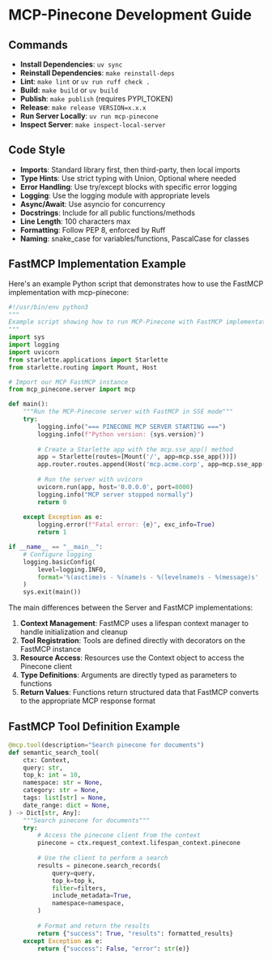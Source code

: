 # MCP-Pinecone Development Guide

## Commands
- **Install Dependencies**: `uv sync`
- **Reinstall Dependencies**: `make reinstall-deps`
- **Lint**: `make lint` or `uv run ruff check .`
- **Build**: `make build` or `uv build`
- **Publish**: `make publish` (requires PYPI_TOKEN)
- **Release**: `make release VERSION=x.x.x`
- **Run Server Locally**: `uv run mcp-pinecone`
- **Inspect Server**: `make inspect-local-server`

## Code Style
- **Imports**: Standard library first, then third-party, then local imports
- **Type Hints**: Use strict typing with Union, Optional where needed
- **Error Handling**: Use try/except blocks with specific error logging
- **Logging**: Use the logging module with appropriate levels
- **Async/Await**: Use asyncio for concurrency
- **Docstrings**: Include for all public functions/methods
- **Line Length**: 100 characters max
- **Formatting**: Follow PEP 8, enforced by Ruff
- **Naming**: snake_case for variables/functions, PascalCase for classes

## FastMCP Implementation Example

Here's an example Python script that demonstrates how to use the FastMCP implementation with mcp-pinecone:

```python
#!/usr/bin/env python3
"""
Example script showing how to run MCP-Pinecone with FastMCP implementation
"""
import sys
import logging
import uvicorn
from starlette.applications import Starlette
from starlette.routing import Mount, Host

# Import our MCP FastMCP instance
from mcp_pinecone.server import mcp

def main():
    """Run the MCP-Pinecone server with FastMCP in SSE mode"""
    try:
        logging.info("=== PINECONE MCP SERVER STARTING ===")
        logging.info(f"Python version: {sys.version}")
        
        # Create a Starlette app with the mcp.sse_app() method
        app = Starlette(routes=[Mount('/', app=mcp.sse_app())])
        app.router.routes.append(Host('mcp.acme.corp', app=mcp.sse_app()))
        
        # Run the server with uvicorn
        uvicorn.run(app, host='0.0.0.0', port=8000)
        logging.info("MCP server stopped normally")
        return 0
    
    except Exception as e:
        logging.error(f"Fatal error: {e}", exc_info=True)
        return 1

if __name__ == "__main__":
    # Configure logging
    logging.basicConfig(
        level=logging.INFO,
        format='%(asctime)s - %(name)s - %(levelname)s - %(message)s'
    )
    sys.exit(main())
```

The main differences between the Server and FastMCP implementations:

1. **Context Management**: FastMCP uses a lifespan context manager to handle initialization and cleanup
2. **Tool Registration**: Tools are defined directly with decorators on the FastMCP instance
3. **Resource Access**: Resources use the Context object to access the Pinecone client
4. **Type Definitions**: Arguments are directly typed as parameters to functions
5. **Return Values**: Functions return structured data that FastMCP converts to the appropriate MCP response format

## FastMCP Tool Definition Example

```python
@mcp.tool(description="Search pinecone for documents")
def semantic_search_tool(
    ctx: Context,
    query: str,
    top_k: int = 10,
    namespace: str = None,
    category: str = None,
    tags: list[str] = None,
    date_range: dict = None,
) -> Dict[str, Any]:
    """Search pinecone for documents"""
    try:
        # Access the pinecone client from the context
        pinecone = ctx.request_context.lifespan_context.pinecone
        
        # Use the client to perform a search
        results = pinecone.search_records(
            query=query,
            top_k=top_k,
            filter=filters,
            include_metadata=True,
            namespace=namespace,
        )
        
        # Format and return the results
        return {"success": True, "results": formatted_results}
    except Exception as e:
        return {"success": False, "error": str(e)}
```